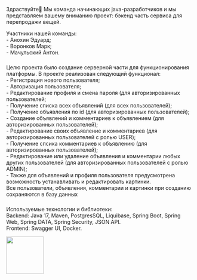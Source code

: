 <p align="left">Здраствуйте👋
Мы команда начинающих java-разработчиков и мы представляем вашему вниманию проект: бэкенд часть сервиса для перепродажи вещей.
<p align="left">Участники нашей команды: <br>- Анохин Эдуард;     <br>- Воронков Марк;     <br>- Мачульский Антон.</p>

###

<p align="left">Целю проекта было создание серверной части для функционирования платформы. В проекте реализован следующий функционал:<br>- Регистрация нового пользователя; <br>- Авторизация пользователя; <br>- Редактирование профиля и смена пароля (для авторизированных пользователей;<br>- Получение списка всех объявлений (для всех пользователей); <br>- Получение объявления по id (для авторизированных пользователей); <br>- Создание объявлений и комментариев к объявлением (для авторизированных пользователей); <br>- Редактирование своих объявление и комментариев (для авторизированных пользователей с ролью USER); <br>- Получение спсика комментариев к объявлению (для авторизированных пользователей); <br>- Редактирование или удаление объявления и комментарии любых других пользователей (для авторизированных пользователей с ролью ADMIN); <br>- Также для объявлений и профиля пользователя предусмотрена возможность устанавливать и редактировать картинки. <br> Все пользователи, объявления, комментарии и картинки при созданию сохраняются в базу данных</p>

###

<p align="left">Используемые технологии и библиотеки:<br>Backend: Java 17, Maven, PostgresSQL, Liquibase, Spring Boot, Spring Web, Spring DATA, Spring Security, JSON API.<br>Frontend: Swagger UI, Docker.</p>


<img align="left" height="100" src="https://play-lh.googleusercontent.com/C9eetIMSKkCHinvS4xNj_S7y8Ryx6kg5J5jEsQz1_lPGMuZQ53WPw0ZJ1y9sD-rlMscS=s64"/>

###
